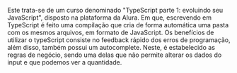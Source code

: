 
Este trata-se de um curso denominado "TypeScript parte 1: evoluindo seu JavaScript", disposto na plataforma da Alura. Em que, escrevendo em TypeScript é feito uma compilação que cria de forma automática uma pasta com os mesmos arquivos, em formato de JavaScript. Os benefícios de utilizar o typeScript consiste no feedback rápido dos erros de programação, além disso, também possui um autocomplete. 
Neste, é estabelecido as regras de negócio, sendo uma delas que não permite alterar os dados do input e que podemos ver a quantidade.